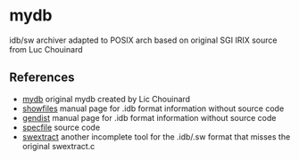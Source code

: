 # mydb
idb/sw archiver adapted to POSIX arch based on original SGI IRIX source from Luc Chouinard

## References
- [mydb](http://persephone.cps.unizar.es/~spd/src/other/mydb.c) original mydb created by Lic Chouinard
- [showfiles](https://nixdoc.net/man-pages/IRIX/man1/showfiles.1.html) manual page for .idb format information without source code
- [gendist](https://nixdoc.net/man-pages/IRIX/man1/gendist.1.html) manual page for .idb format information without source code
- [specfile](https://github.com/frankeverdij/specfile) source code
- [swextract](http://github.com/misuchiru03/swextract) another incomplete tool for the .idb/.sw format that misses the original swextract.c
